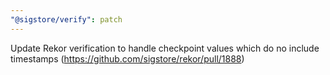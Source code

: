 ```yaml
---
"@sigstore/verify": patch
---
```


Update Rekor verification to handle checkpoint values which do no include timestamps (https://github.com/sigstore/rekor/pull/1888)
